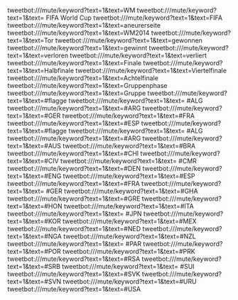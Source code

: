 tweetbot:///mute/keyword?text=1&text=WM
tweetbot:///mute/keyword?text=1&text= FIFA World Cup
tweetbot:///mute/keyword?text=1&text=FIFA
tweetbot:///mute/keyword?text=1&text=aneurerseite
tweetbot:///mute/keyword?text=1&text=WM2014
tweetbot:///mute/keyword?text=1&text=Tor
tweetbot:///mute/keyword?text=1&text=gewonnen
tweetbot:///mute/keyword?text=1&text=gewinnt
tweetbot:///mute/keyword?text=1&text=verloren
tweetbot:///mute/keyword?text=1&text=verliert
tweetbot:///mute/keyword?text=1&text=Finale
tweetbot:///mute/keyword?text=1&text=Halbfinale
tweetbot:///mute/keyword?text=1&text=Viertelfinale
tweetbot:///mute/keyword?text=1&text=Achtelfinale
tweetbot:///mute/keyword?text=1&text=Gruppenphase
tweetbot:///mute/keyword?text=1&text=Gruppe
tweetbot:///mute/keyword?text=1&text=#flagge
tweetbot:///mute/keyword?text=1&text= #ALG
tweetbot:///mute/keyword?text=1&text=#ARG
tweetbot:///mute/keyword?text=1&text=#GER
tweetbot:///mute/keyword?text=1&text=#FRA
tweetbot:///mute/keyword?text=1&text=#ESP
tweetbot:///mute/keyword?text=1&text=#flagge
tweetbot:///mute/keyword?text=1&text= #ALG
tweetbot:///mute/keyword?text=1&text=#ARG
tweetbot:///mute/keyword?text=1&text=#AUS
tweetbot:///mute/keyword?text=1&text=#BRA
tweetbot:///mute/keyword?text=1&text=#CHI
tweetbot:///mute/keyword?text=1&text=#CIV
tweetbot:///mute/keyword?text=1&text= #CMR
tweetbot:///mute/keyword?text=1&text=#DEN
tweetbot:///mute/keyword?text=1&text=#ENG
tweetbot:///mute/keyword?text=1&text=#ESP
tweetbot:///mute/keyword?text=1&text=#FRA
tweetbot:///mute/keyword?text=1&text= #GER
tweetbot:///mute/keyword?text=1&text=#GHA
tweetbot:///mute/keyword?text=1&text=#GRE
tweetbot:///mute/keyword?text=1&text=#HON
tweetbot:///mute/keyword?text=1&text=#ITA
tweetbot:///mute/keyword?text=1&text= #JPN
tweetbot:///mute/keyword?text=1&text=#KOR
tweetbot:///mute/keyword?text=1&text=#MEX
tweetbot:///mute/keyword?text=1&text=#NED
tweetbot:///mute/keyword?text=1&text=#NGA
tweetbot:///mute/keyword?text=1&text=#NZL
tweetbot:///mute/keyword?text=1&text= #PAR
tweetbot:///mute/keyword?text=1&text=#POR
tweetbot:///mute/keyword?text=1&text=#PRK
tweetbot:///mute/keyword?text=1&text=#RSA
tweetbot:///mute/keyword?text=1&text=#SRB
tweetbot:///mute/keyword?text=1&text= #SUI
tweetbot:///mute/keyword?text=1&text=#SVK
tweetbot:///mute/keyword?text=1&text=#SVN
tweetbot:///mute/keyword?text=1&text=#URU
tweetbot:///mute/keyword?text=1&text=#USA